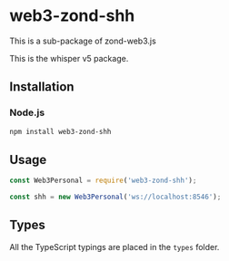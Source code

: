 # web3-zond-shh


This is a sub-package of zond-web3.js

This is the whisper v5 package.


## Installation

### Node.js

```bash
npm install web3-zond-shh
```

## Usage

```js
const Web3Personal = require('web3-zond-shh');

const shh = new Web3Personal('ws://localhost:8546');
```

## Types

All the TypeScript typings are placed in the `types` folder.

